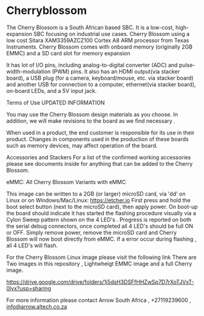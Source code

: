 # Cherryblossom

The Cherry Blossom is a South African based SBC. It is a low-cost, high-expansion SBC focusing on industrial use cases. 
Cherry Blossom using a low cost Sitara XAM3359AZCZ100 Cortex A8 ARM processor from Texas Instruments. 
Cherry Blossom comes with onboard memory (originally 2GB EMMC) and a SD card slot for memory expansion 

 It has lot of I/O pins, including analog-to-digital converter (ADC) and pulse-width-modulation (PWM) pins. 
 It also has an HDMI output(via stacker board), a USB plug (for a camera, keyboard/mouse, etc. via stacker board) and another USB for connection to a computer, ethernet(via stacker board), on-board LEDs, and a 5V input jack.
 
Terms of Use
UPDATED INFORMATION

You may use the Cherry Blossom design materials as you choose. 
In addition, we will make revisions to the board as we find necessary . 

When used in a product, the end customer is responsible for its use in their product. 
Changes in components used in the production of these boards such as memory devices, may affect operation of the board.

Accessories and Stackers
For a list of the confirmed working accessories please see documents inside for anything that can be added to the Cherry Blossom.

eMMC: All Cherry Blossom Variants with eMMC

This image can be written to a 2GB (or larger) microSD card, via 'dd' on Linux or on Windows/Mac/Linux: https://etcher.io First press and hold the boot select button (next to the microSD card), then apply power. On boot-up the board should indicate it has started the flashing procedure visually via a Cylon Sweep pattern shown on the 4 LED's . Progress is reported on both the serial debug connectors, once completed all 4 LED's should be full ON or OFF. Simply remove power, remove the microSD card and Cherry Blossom will now boot directly from eMMC. If a error occur during flashing , all 4 LED's will flash.

For the Cherry Blossom Linux image please visit the following link
There are Two images in this repository , Lightwheigt EMMC image and a full Cherry image.

https://drive.google.com/drive/folders/1j5dsH3DSFfHHZwSp7D7rXoTJVxT-0lyx?usp=sharing

For more information please contact Arrow South Africa , +27119239600 , info@arrow.altech.co.za

